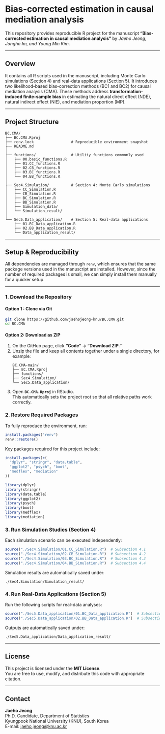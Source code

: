 # Bias-corrected estimation in causal mediation analysis

This repository provides reproducible R project for the manuscript **“Bias-corrected estimation in causal mediation analysis”** by *Jaeho Jeong, Jongho Im, and Young Min Kim*.

---


## Overview


It contains all R scripts used in the manuscript, including Monte Carlo simulations (Section 4) and real-data applications (Section 5). It introduces two likelihood-based bias-correction methods (BC1 and BC2) for causal mediation analysis (CMA). These methods address **transformation-induced finite-sample bias** in estimating the natural direct effect (NDE), natural indirect effect (NIE), and mediation proportion (MP).

---

## Project Structure

```
BC.CMA/
├── BC.CMA.Rproj
├── renv.lock                 # Reproducible environment snapshot
├── README.md
│
├── functions/                # Utility functions commonly used
│   ├── 00.basic_functions.R
│   ├── 01.CC_functions.R
│   ├── 02.CB_functions.R
│   ├── 03.BC_functions.R
│   └── 04.BB_functions.R
│
├── Sec4.Simulation/          # Section 4: Monte Carlo simulations
│   ├── CC_Simulation.R       
│   ├── CB_Simulation.R       
│   ├── BC_Simulation.R       
│   ├── BB_Simulation.R       
│   ├── Simulation_data/ 
│   └── Simulation_result/   
│
└── Sec5.Data_application/    # Section 5: Real-data applications
    ├── 01.BC_Data_application.R
    ├── 02.BB_Data_application.R
    └── Data_application_result/
```

---

## Setup & Reproducibility

All dependencies are managed through `renv`, which ensures that the same package versions used in the manuscript are installed.
However, since the number of required packages is small, we can simply install them manually for a quicker setup.


---

### **1. Download the Repository**

#### **Option 1 : Clone via Git**
```bash
git clone https://github.com/jaehojeong-knu/BC.CMA.git
cd BC.CMA
```

#### **Option 2: Download as ZIP**
1. On the GitHub page, click **“Code” → “Download ZIP.”**  
2. Unzip the file and keep all contents together under a single directory, for example:
   ```
   BC.CMA-main/
   ├── BC.CMA.Rproj
   ├── functions/
   ├── Sec4.Simulation/
   └── Sec5.Data_application/
   ```
3. Open **`BC.CMA.Rproj`** in RStudio.  
   This automatically sets the project root so that all relative paths work correctly.


### **2. Restore Required Packages**

To fully reproduce the environment, run:
```r
install.packages("renv")
renv::restore()
```

Key packages required for this project include:
```r
install.packages(c(
  "dplyr", "stringr", "data.table",
  "ggplot2", "psych", "boot",
  "medflex", "mediation"
))

library(dplyr)
library(stringr)
library(data.table)
library(ggplot2)
library(psych)
library(boot)
library(medflex)
library(mediation)
```


### **3. Run Simulation Studies (Section 4)**

Each simulation scenario can be executed independently:
```r
source("./Sec4.Simulation/01.CC_Simulation.R")  # Subsection 4.1
source("./Sec4.Simulation/02.CB_Simulation.R")  # Subsection 4.2
source("./Sec4.Simulation/03.BC_Simulation.R")  # Subsection 4.3
source("./Sec4.Simulation/04.BB_Simulation.R")  # Subsection 4.4
```

Simulation results are automatically saved under:
```
./Sec4.Simulation/Simulation_result/
```


### **4. Run Real-Data Applications (Section 5)**

Run the following scripts for real-data analyses:
```r
source("./Sec5.Data_application/01.BC_Data_application.R")  # Subsection 5.1
source("./Sec5.Data_application/02.BB_Data_application.R")  # Subsection 5.2
```

Outputs are automatically saved under:
```
./Sec5.Data_application/Data_application_result/
```

---

## License

This project is licensed under the **MIT License**.  
You are free to use, modify, and distribute this code with appropriate citation.

---

## Contact

**Jaeho Jeong**  
Ph.D. Candidate, Department of Statistics  
Kyungpook National University (KNU), South Korea  
E-mail: jaeho.jeong@knu.ac.kr  
